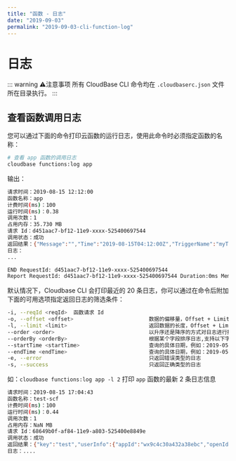 ```yaml
---
title: "函数 - 日志"
date: "2019-09-03"
permalink: "2019-09-03-cli-function-log"
---
```


# 日志

::: warning ⚠️注意事项
所有 CloudBase CLI 命令均在 `.cloudbaserc.json` 文件所在目录执行。
:::

## 查看函数调用日志

您可以通过下面的命令打印云函数的运行日志，使用此命令时必须指定函数的名称：

```sh
# 查看 app 函数的调用日志
cloudbase functions:log app
```

输出：

```sh
请求时间：2019-08-15 12:12:00
函数名称：app
计费时间(ms)：100
运行时间(ms)：0.38
调用次数：1
占用内存：35.730 MB
请求 Id：d451aac7-bf12-11e9-xxxx-525400697544
调用状态：成功
返回结果：{"Message":"","Time":"2019-08-15T04:12:00Z","TriggerName":"myTrigger","Type":"Timer"}
日志：
...

END RequestId: d451aac7-bf12-11e9-xxxx-525400697544
Report RequestId: d451aac7-bf12-11e9-xxxx-525400697544 Duration:0ms Memory:256MB MaxMemoryUsed:35.730469MB
```

默认情况下，Cloudbase CLI 会打印最近的 20 条日志，你可以通过在命令后附加下面的可用选项指定返回日志的筛选条件：

```sh
-i, --reqId <reqId>  函数请求 Id
-o, --offset <offset>                        数据的偏移量，Offset + Limit不能大于10000
-l, --limit <limit>                          返回数据的长度，Offset + Limit不能大于10000
--order <order>                              以升序还是降序的方式对日志进行排序，可选值 desc 和 asc
--orderBy <orderBy>                          根据某个字段排序日志,支持以下字段：function_name,duration, mem_usage, start_time
--startTime <startTime>                      查询的具体日期，例如：2019-05-16 20:00:00，只能与endtime 相差一天之内
--endTime <endTime>                          查询的具体日期，例如：2019-05-16 20:59:59，只能与startTime 相差一天之内
-e, --error                                  只返回错误类型的日志
-s, --success                                只返回正确类型的日志
```

如：`cloudbase functions:log app -l 2` 打印 `app` 函数的最新 2 条日志信息

```sh
请求时间：2019-08-15 17:04:43
函数名称：test-scf
计费时间(ms)：100
运行时间(ms)：0.44
调用次数：1
占用内存：NaN MB
请求 Id：68649b0f-af84-11e9-a803-525400e8849e
调用状态：成功
返回结果：{"key":"test","userInfo":{"appId":"wx9c4c30a432a38ebc","openId":"on01a6UeSuBLGTQpc_PAjS_RK_4o"}}
日志：....
```